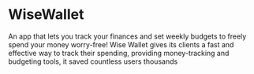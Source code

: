 # WiseWallet
An app that lets you track your finances and set weekly budgets to freely spend your money worry-free! Wise Wallet gives its clients a fast and effective way to track their spending, providing money-tracking and budgeting tools, it saved countless users thousands


